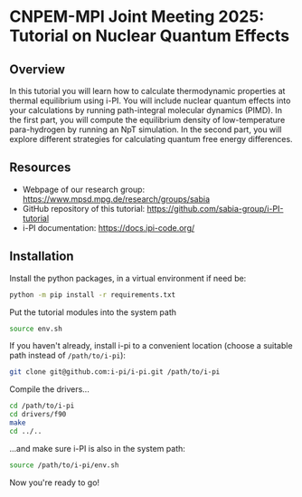 # CNPEM-MPI Joint Meeting 2025: Tutorial on Nuclear Quantum Effects

## Overview

In this tutorial you will learn how to calculate thermodynamic properties at thermal equilibrium using i-PI. You will include nuclear quantum effects into your calculations by running path-integral molecular dynamics (PIMD). In the first part, you will compute the equilibrium density of low-temperature para-hydrogen by running an NpT simulation. In the second part, you will explore different strategies for calculating quantum free energy differences.

## Resources

  - Webpage of our research group: https://www.mpsd.mpg.de/research/groups/sabia
  - GitHub repository of this tutorial: https://github.com/sabia-group/i-PI-tutorial
  - i-PI documentation: https://docs.ipi-code.org/

## Installation

Install the python packages, in a virtual environment if need be:

```bash
python -m pip install -r requirements.txt
```

Put the tutorial modules into the system path

```bash
source env.sh
```

If you haven't already, install i-pi to a convenient location (choose a suitable path instead of `/path/to/i-pi`):

```bash
git clone git@github.com:i-pi/i-pi.git /path/to/i-pi
```

Compile the drivers...

```bash
cd /path/to/i-pi
cd drivers/f90
make
cd ../..
```

...and make sure i-PI is also in the system path:

```bash
source /path/to/i-pi/env.sh
```

Now you're ready to go!
